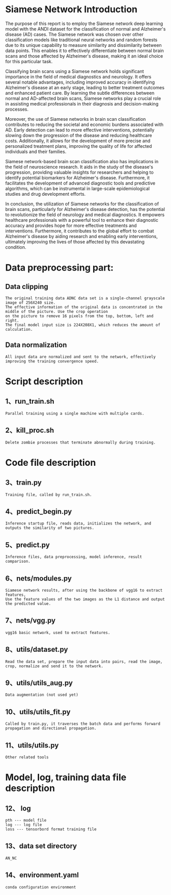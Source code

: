 # Siamese Network Introduction

The purpose of this report is to employ the Siamese network deep learning model with the ANDI dataset for the classification of normal and Alzheimer's disease (AD) cases. The Siamese network was chosen over other classification models like traditional neural networks and random forests due to its unique capability to measure similarity and dissimilarity between data points. This enables it to effectively differentiate between normal brain scans and those affected by Alzheimer's disease, making it an ideal choice for this particular task.

Classifying brain scans using a Siamese network holds significant importance in the field of medical diagnostics and neurology. It offers several notable advantages, including improved accuracy in identifying Alzheimer's disease 
at an early stage, leading to better treatment outcomes and enhanced patient care. By learning the subtle differences between normal and AD-affected brain scans, Siamese networks play a crucial role in assisting medical professionals in their diagnosis and decision-making processes.

Moreover, the use of Siamese networks in brain scan classification contributes to reducing the societal and economic burdens associated with AD. Early detection can lead to more effective interventions, potentially slowing down the progression of the disease and reducing healthcare costs. Additionally, it allows for the development of more precise and personalized treatment plans, improving the quality of life for affected individuals and their families.

Siamese network-based brain scan classification also has implications in the field of neuroscience research. It aids in the study of the disease's progression, providing valuable insights for researchers and helping to identify potential biomarkers for Alzheimer's disease. Furthermore, it facilitates the development of advanced diagnostic tools and predictive algorithms, which can be instrumental 
in large-scale epidemiological studies and drug development efforts.

In conclusion, the utilization of Siamese networks for the classification of brain scans, particularly for Alzheimer's disease detection, has the potential to revolutionize the field of neurology and medical diagnostics. It empowers healthcare professionals with a powerful tool to enhance their diagnostic accuracy and provides hope for more effective treatments and interventions. 
Furthermore, it contributes to the global effort to combat Alzheimer's disease by aiding research and enabling early interventions, ultimately improving the lives of those affected by this devastating condition.

# Data preprocessing part:
## Data clipping
    The original training data ADNC data set is a single-channel grayscale image of 256X240 size.
    The effective information of the original data is concentrated in the middle of the picture. Use the crop operation 
    on the picture to remove 16 pixels from the top, bottom, left and right.
    The final model input size is 224X208X1, which reduces the amount of calculation.
## Data normalization   
    All input data are normalized and sent to the network, effectively improving the training convergence speed.

# Script description
## 1、run_train.sh
    Parallel training using a single machine with multiple cards.
## 2、kill_proc.sh
    Delete zombie processes that terminate abnormally during training.

# Code file description
## 3、train.py
    Training file, called by run_train.sh.
## 4、predict_begin.py
    Inference startup file, reads data, initializes the network, and outputs the similarity of two pictures.
## 5、predict.py
    Inference files, data preprocessing, model inference, result comparison.

## 6、nets/modules.py
    Siamese network results, after using the backbone of vgg16 to extract features,
    Use the feature values of the two images as the L1 distance and output the predicted value.
## 7、nets/vgg.py
    vgg16 basic network, used to extract features.

## 8、utils/dataset.py
    Read the data set, prepare the input data into pairs, read the image, crop, normalize and send it to the network.
## 9、utils/utils_aug.py
    Data augmentation (not used yet)
## 10、utils/utils_fit.py
    Called by train.py, it traverses the batch data and performs forward propagation and directional propagation.
## 11、utils/utils.py
    Other related tools

# Model, log, training data file description
## 12、 log
    pth --- model file
    log --- log file
    loss --- tensorbord format training file

## 13、data set directory
    AN_NC
## 14、environment.yaml
    conda configuration environment